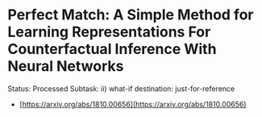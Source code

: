 # Perfect Match: A Simple Method for Learning Representations For Counterfactual Inference With Neural Networks

Status: Processed
Subtask: ii) what-if
destination: just-for-reference

- [https://arxiv.org/abs/1810.00656](https://arxiv.org/abs/1810.00656)